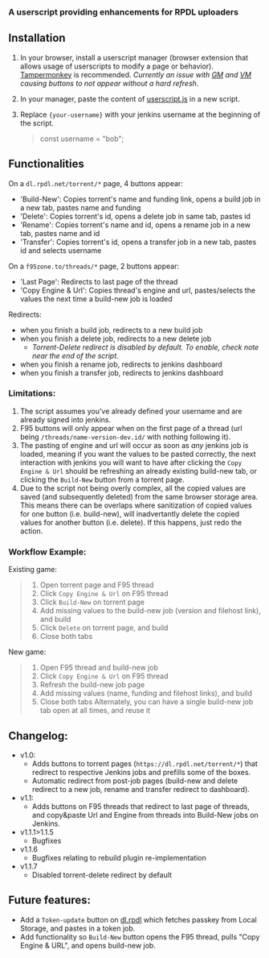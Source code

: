 ### A userscript providing enhancements for RPDL uploaders

## Installation

1. In your browser, install a userscript manager (browser extension that allows usage of userscripts to modify a page or behavior). [Tampermonkey](https://www.tampermonkey.net/index.php) is recommended. _Currently an issue with [GM](https://addons.mozilla.org/en-US/firefox/addon/greasemonkey/) and [VM](https://violentmonkey.github.io/get-it/) causing buttons to not appear without a hard refresh_.

1. In your manager, paste the content of [userscript.js](https://git.rpdl.net/internal/rpdl-enhancement-userscript/raw/branch/main/userscript.js) in a new script.

1. Replace `{your-username}` with your jenkins username at the beginning of the script.
    > const username = "bob";

## Functionalities
On a `dl.rpdl.net/torrent/*` page, 4 buttons appear:
- 'Build-New': Copies torrent's name and funding link, opens a build job in a new tab, pastes name and funding
- 'Delete': Copies torrent's id, opens a delete job in same tab, pastes id
- 'Rename': Copies torrent's name and id, opens a rename job in a new tab, pastes name and id
- 'Transfer': Copies torrent's id, opens a transfer job in a new tab, pastes id and selects username

On a `f95zone.to/threads/*` page, 2 buttons appear:
- 'Last Page': Redirects to last page of the thread
- 'Copy Engine & Url': Copies thread's engine and url, pastes/selects the values the next time a build-new job is loaded

Redirects:
- when you finish a build job, redirects to a new build job
- when you finish a delete job, redirects to a new delete job
    - *Torrent-Delete redirect is disabled by default. To enable, check note near the end of the script.*
- when you finish a rename job, redirects to jenkins dashboard
- when you finish a transfer job, redirects to jenkins dashboard

### Limitations: 
1. The script assumes you've already defined your username and are already signed into jenkins.
2. F95 buttons will only appear when on the first page of a thread (url being `/threads/name-version-dev.id/` with nothing following it). 
3. The pasting of engine and url will occur as soon as *any* jenkins job is loaded, meaning if you want the values to be pasted correctly, the next interaction with jenkins you will want to have after clicking the `Copy Engine & Url` should be refreshing an already existing build-new tab, or clicking the `Build-New` button from a torrent page.
4. Due to the script not being overly complex, all the copied values are saved (and subsequently deleted) from the same browser storage area. This means there can be overlaps where sanitization of copied values for one button (i.e. build-new), will inadvertantly delete the copied values for another button (i.e. delete). If this happens, just redo the action.

### Workflow Example:
Existing game:
>1. Open torrent page and F95 thread
>1. Click `Copy Engine & Url` on F95 thread
>1. Click `Build-New` on torrent page
>1. Add missing values to the build-new job (version and filehost link), and build
>1. Click `Delete` on torrent page, and build
>1. Close both tabs

New game:
>1. Open F95 thread and build-new job
>1. Click `Copy Engine & Url` on F95 thread
>1. Refresh the build-new job page
>1. Add missing values (name, funding and filehost links), and build
>1. Close both tabs
        Alternately, you can have a single build-new job tab open at all times, and reuse it

## Changelog:
- v1.0:
    - Adds buttons to torrent pages (`https://dl.rpdl.net/torrent/*`) that redirect to respective Jenkins jobs and prefills some of the boxes.
    - Automatic redirect from post-job pages (build-new and delete redirect to a new job, rename and transfer redirect to dashboard).
- v1.1:
    - Adds buttons on F95 threads that redirect to last page of threads, and copy&paste Url and Engine from threads into Build-New jobs on Jenkins.
- v1.1.1>1.1.5
    - Bugfixes
- v1.1.6
    - Bugfixes relating to rebuild plugin re-implementation
- v1.1.7
    - Disabled torrent-delete redirect by default

## Future features:
- Add a `Token-update` button on [dl.rpdl](https://dl.rpdl.net) which fetches passkey from Local Storage, and pastes in a token job.
- Add functionality so `Build-New` button opens the F95 thread, pulls "Copy Engine & URL", and opens build-new job.